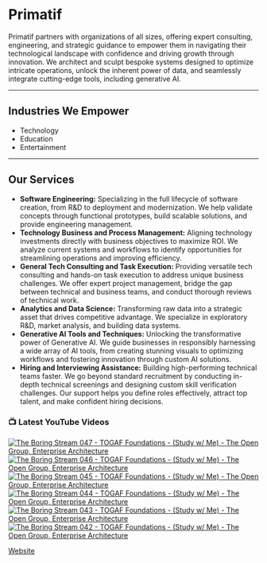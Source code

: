 # Primatif

Primatif partners with organizations of all sizes, offering expert consulting, engineering, and strategic guidance to empower them in navigating their technological landscape with confidence and driving growth through innovation. We architect and sculpt bespoke systems designed to optimize intricate operations, unlock the inherent power of data, and seamlessly integrate cutting-edge tools, including generative AI.

---

## Industries We Empower

* Technology
* Education
* Entertainment

---

## Our Services

* **Software Engineering:** Specializing in the full lifecycle of software creation, from R&D to deployment and modernization. We help validate concepts through functional prototypes, build scalable solutions, and provide engineering management.
* **Technology Business and Process Management:** Aligning technology investments directly with business objectives to maximize ROI. We analyze current systems and workflows to identify opportunities for streamlining operations and improving efficiency.
* **General Tech Consulting and Task Execution:** Providing versatile tech consulting and hands-on task execution to address unique business challenges. We offer expert project management, bridge the gap between technical and business teams, and conduct thorough reviews of technical work.
* **Analytics and Data Science:** Transforming raw data into a strategic asset that drives competitive advantage. We specialize in exploratory R&D, market analysis, and building data systems.
* **Generative AI Tools and Techniques:** Unlocking the transformative power of Generative AI. We guide businesses in responsibly harnessing a wide array of AI tools, from creating stunning visuals to optimizing workflows and fostering innovation through custom AI solutions.
* **Hiring and Interviewing Assistance:** Building high-performing technical teams faster. We go beyond standard recruitment by conducting in-depth technical screenings and designing custom skill verification challenges. Our support helps you define roles effectively, attract top talent, and make confident hiring decisions.

### 📺 Latest YouTube Videos

<!-- BEGIN YOUTUBE-CARDS -->
[![The Boring Stream 047 - TOGAF  Foundations - (Study w/ Me) - The Open Group, Enterprise Architecture](https://ytcards.demolab.com/?id=qUMv3VHxK7E&title=The+Boring+Stream+047+-+TOGAF++Foundations+-+%28Study+w%2F+Me%29+-+The+Open+Group%2C+Enterprise+Architecture&lang=en&timestamp=1747309367&background_color=%230d1117&title_color=%23ffffff&stats_color=%23dedede&max_title_lines=1&width=250&border_radius=5&duration=8770 "The Boring Stream 047 - TOGAF  Foundations - (Study w/ Me) - The Open Group, Enterprise Architecture")](https://www.youtube.com/watch?v=qUMv3VHxK7E)
[![The Boring Stream 046 - TOGAF  Foundations - (Study w/ Me) - The Open Group, Enterprise Architecture](https://ytcards.demolab.com/?id=E6O9dP5ekNc&title=The+Boring+Stream+046+-+TOGAF++Foundations+-+%28Study+w%2F+Me%29+-+The+Open+Group%2C+Enterprise+Architecture&lang=en&timestamp=1747161709&background_color=%230d1117&title_color=%23ffffff&stats_color=%23dedede&max_title_lines=1&width=250&border_radius=5&duration=12635 "The Boring Stream 046 - TOGAF  Foundations - (Study w/ Me) - The Open Group, Enterprise Architecture")](https://www.youtube.com/watch?v=E6O9dP5ekNc)
[![The Boring Stream 045 - TOGAF  Foundations - (Study w/ Me) - The Open Group, Enterprise Architecture](https://ytcards.demolab.com/?id=eBvYpLWdrCo&title=The+Boring+Stream+045+-+TOGAF++Foundations+-+%28Study+w%2F+Me%29+-+The+Open+Group%2C+Enterprise+Architecture&lang=en&timestamp=1746648504&background_color=%230d1117&title_color=%23ffffff&stats_color=%23dedede&max_title_lines=1&width=250&border_radius=5&duration=9935 "The Boring Stream 045 - TOGAF  Foundations - (Study w/ Me) - The Open Group, Enterprise Architecture")](https://www.youtube.com/watch?v=eBvYpLWdrCo)
[![The Boring Stream 044 - TOGAF  Foundations - (Study w/ Me) - The Open Group, Enterprise Architecture](https://ytcards.demolab.com/?id=j3m9RvF3hy0&title=The+Boring+Stream+044+-+TOGAF++Foundations+-+%28Study+w%2F+Me%29+-+The+Open+Group%2C+Enterprise+Architecture&lang=en&timestamp=1746524732&background_color=%230d1117&title_color=%23ffffff&stats_color=%23dedede&max_title_lines=1&width=250&border_radius=5&duration=6025 "The Boring Stream 044 - TOGAF  Foundations - (Study w/ Me) - The Open Group, Enterprise Architecture")](https://www.youtube.com/watch?v=j3m9RvF3hy0)
[![The Boring Stream 043 - TOGAF  Foundations - (Study w/ Me) - The Open Group, Enterprise Architecture](https://ytcards.demolab.com/?id=hDqryzVUoS0&title=The+Boring+Stream+043+-+TOGAF++Foundations+-+%28Study+w%2F+Me%29+-+The+Open+Group%2C+Enterprise+Architecture&lang=en&timestamp=1745950690&background_color=%230d1117&title_color=%23ffffff&stats_color=%23dedede&max_title_lines=1&width=250&border_radius=5&duration=10541 "The Boring Stream 043 - TOGAF  Foundations - (Study w/ Me) - The Open Group, Enterprise Architecture")](https://www.youtube.com/watch?v=hDqryzVUoS0)
[![The Boring Stream 042 - TOGAF  Foundations - (Study w/ Me) - The Open Group, Enterprise Architecture](https://ytcards.demolab.com/?id=V8dLx2Rmo8o&title=The+Boring+Stream+042+-+TOGAF++Foundations+-+%28Study+w%2F+Me%29+-+The+Open+Group%2C+Enterprise+Architecture&lang=en&timestamp=1745491431&background_color=%230d1117&title_color=%23ffffff&stats_color=%23dedede&max_title_lines=1&width=250&border_radius=5&duration=9591 "The Boring Stream 042 - TOGAF  Foundations - (Study w/ Me) - The Open Group, Enterprise Architecture")](https://www.youtube.com/watch?v=V8dLx2Rmo8o)
<!-- END YOUTUBE-CARDS -->

[Website](https://primatif.com)
